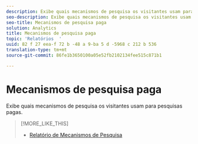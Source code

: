 ```yaml
---
description: Exibe quais mecanismos de pesquisa os visitantes usam para pesquisas pagas.
seo-description: Exibe quais mecanismos de pesquisa os visitantes usam para pesquisas pagas.
seo-title: Mecanismos de pesquisa paga
solution: Analytics
title: Mecanismos de pesquisa paga
topic: 'Relatórios  '
uuid: 82 f 27 eea-f 72 b -48 a 9-ba 5 d -5968 c 212 b 536
translation-type: tm+mt
source-git-commit: 86fe1b3650100a05e52fb2102134fee515c871b1

---
```



# Mecanismos de pesquisa paga

Exibe quais mecanismos de pesquisa os visitantes usam para pesquisas pagas.

>[!MORE_LIKE_THIS]
>
>* [Relatório de Mecanismos de Pesquisa](/help/components/c-variables/dimensionslist/reports-search-engines.md)

